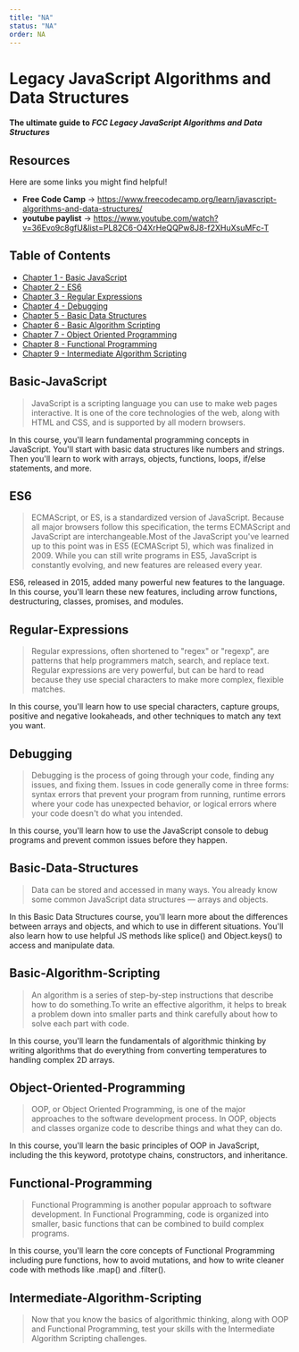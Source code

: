 ```yaml
---
title: "NA"
status: "NA"
order: NA
---
```


# Legacy JavaScript Algorithms and Data Structures

#### The ultimate guide to *FCC Legacy JavaScript Algorithms and Data Structures* 

## Resources

Here are some links you might find helpful!

* **Free Code Camp** -> https://www.freecodecamp.org/learn/javascript-algorithms-and-data-structures/
* **youtube paylist** -> https://www.youtube.com/watch?v=36Evo9c8gfU&list=PL82C6-O4XrHeQQPw8J8-f2XHuXsuMFc-T

## Table of Contents

  - [Chapter 1 - Basic JavaScript](#Basic-JavaScript)
  - [Chapter 2 - ES6](#ES6)
  - [Chapter 3 - Regular Expressions](#Regular-Expressions)
  - [Chapter 4 - Debugging](#Debugging)
  - [Chapter 5 - Basic Data Structures](#Basic-Data-Structures)
  - [Chapter 6 - Basic Algorithm Scripting](#Basic-Algorithm-Scripting)
  - [Chapter 7 - Object Oriented Programming](#Object-Oriented-Programming)
  - [Chapter 8 - Functional Programming](#Functional-Programming)
  - [Chapter 9 - Intermediate Algorithm Scripting](#Intermediate-Algorithm-Scripting)
  

## Basic-JavaScript
> JavaScript is a scripting language you can use to make web pages interactive. It is one of the core technologies of the web, along with HTML and CSS, and is supported by all modern browsers.

In this course, you'll learn fundamental programming concepts in JavaScript. You'll start with basic data structures like numbers and strings. Then you'll learn to work with arrays, objects, functions, loops, if/else statements, and more.

## ES6
> ECMAScript, or ES, is a standardized version of JavaScript. Because all major browsers follow this specification, the terms ECMAScript and JavaScript are interchangeable.Most of the JavaScript you've learned up to this point was in ES5 (ECMAScript 5), which was finalized in 2009. While you can still write programs in ES5, JavaScript is constantly evolving, and new features are released every year.

ES6, released in 2015, added many powerful new features to the language. In this course, you'll learn these new features, including arrow functions, destructuring, classes, promises, and modules.

## Regular-Expressions
> Regular expressions, often shortened to "regex" or "regexp", are patterns that help programmers match, search, and replace text. Regular expressions are very powerful, but can be hard to read because they use special characters to make more complex, flexible matches.

In this course, you'll learn how to use special characters, capture groups, positive and negative lookaheads, and other techniques to match any text you want.

## Debugging
>Debugging is the process of going through your code, finding any issues, and fixing them. Issues in code generally come in three forms: syntax errors that prevent your program from running, runtime errors where your code has unexpected behavior, or logical errors where your code doesn't do what you intended.

In this course, you'll learn how to use the JavaScript console to debug programs and prevent common issues before they happen.

## Basic-Data-Structures
>Data can be stored and accessed in many ways. You already know some common JavaScript data structures — arrays and objects.

In this Basic Data Structures course, you'll learn more about the differences between arrays and objects, and which to use in different situations. You'll also learn how to use helpful JS methods like splice() and Object.keys() to access and manipulate data.

## Basic-Algorithm-Scripting
> An algorithm is a series of step-by-step instructions that describe how to do something.To write an effective algorithm, it helps to break a problem down into smaller parts and think carefully about how to solve each part with code.

In this course, you'll learn the fundamentals of algorithmic thinking by writing algorithms that do everything from converting temperatures to handling complex 2D arrays.

## Object-Oriented-Programming
> OOP, or Object Oriented Programming, is one of the major approaches to the software development process. In OOP, objects and classes organize code to describe things and what they can do.

In this course, you'll learn the basic principles of OOP in JavaScript, including the this keyword, prototype chains, constructors, and inheritance.

## Functional-Programming
> Functional Programming is another popular approach to software development. In Functional Programming, code is organized into smaller, basic functions that can be combined to build complex programs.

In this course, you'll learn the core concepts of Functional Programming including pure functions, how to avoid mutations, and how to write cleaner code with methods like .map() and .filter().

## Intermediate-Algorithm-Scripting
> Now that you know the basics of algorithmic thinking, along with OOP and Functional Programming, test your skills with the Intermediate Algorithm Scripting challenges.